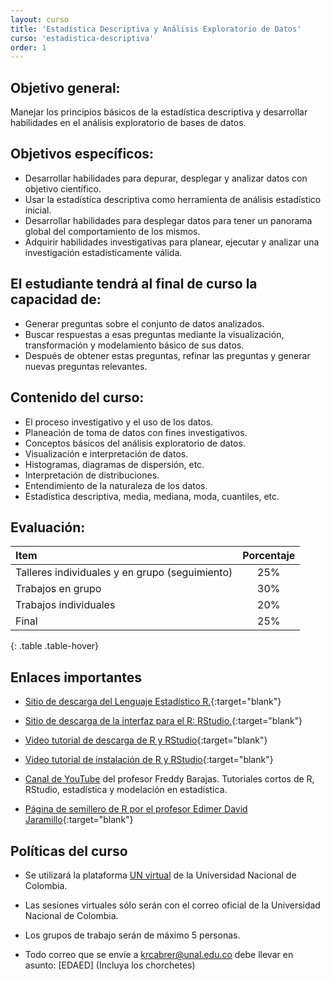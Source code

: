 ```yaml
---
layout: curso
title: 'Estadística Descriptiva y Análisis Exploratorio de Datos'
curso: 'estadistica-descriptiva'
order: 1
---
```


## Objetivo general:

Manejar los principios básicos de la estadística descriptiva y desarrollar
habilidades en el análisis exploratorio de bases de datos.

## Objetivos específicos:

- Desarrollar habilidades para depurar, desplegar y analizar
  datos con objetivo científico.
- Usar la estadística descriptiva como herramienta de
  análisis estadístico inicial.
- Desarrollar habilidades para desplegar datos para
  tener un panorama global del comportamiento de los mismos.
- Adquirir habilidades investigativas para planear,
  ejecutar y analizar una investigación estadísticamente válida.

## El estudiante tendrá al final de curso la capacidad de:

- Generar preguntas sobre el conjunto de datos analizados.
- Buscar respuestas a esas preguntas mediante la visualización,
  transformación y modelamiento básico de sus datos.
- Después de obtener estas preguntas, refinar las preguntas y generar nuevas
  preguntas relevantes.  

## Contenido del curso:

- El proceso investigativo y el uso de los datos.
- Planeación de toma de datos con fines investigativos.
- Conceptos básicos del análisis exploratorio de datos.
- Visualización e interpretación de datos.
- Histogramas, diagramas de dispersión, etc.
- Interpretación de distribuciones.
- Entendimiento de la naturaleza de los datos.
- Estadística descriptiva, media, mediana, moda, cuantiles, etc.

## Evaluación:

| Item                                           | Porcentaje |
|:-----------------------------------------------|:----------:|
| Talleres individuales y en grupo (seguimiento) |        25% |
| Trabajos en grupo                              |        30% |
| Trabajos individuales                          |        20% |
| Final                                          |        25% |
{: .table .table-hover}

## Enlaces importantes

* [Sitio de descarga del Lenguaje Estadístico R.](http://cran.r-project.org/bin/windows/base/){:target="blank"}
* [Sitio de descarga de la interfaz para el R: RStudio.](http://www.rstudio.com/products/rstudio/download/){:target="blank"}

* [Video tutorial de descarga de R y RStudio](https://youtu.be/IrWl6Zb3oYM){:target="blank"}
* [Video tutorial de instalación de R y RStudio](https://youtu.be/vglp2godUmc){:target="blank"}

* [Canal de YouTube](https://www.youtube.com/channel/UCMLQ_dQirjjwPjR8skwX3gA) del profesor Freddy Barajas. Tutoriales cortos de R, RStudio, estadística y modelación en estadística.

* [Página de semillero de R por el profesor Edimer David Jaramillo](https://unal-semilleror-facca.github.io/){:target="blank"}


## Políticas del curso

- Se utilizará la plataforma [UN virtual](https://unvirtual.medellin.unal.edu.co/) de la Universidad Nacional de Colombia.
- Las sesiones virtuales sólo serán con el correo oficial de la Universidad Nacional de Colombia.
- Los grupos de trabajo serán de máximo 5 personas.

- Todo correo que se envíe a <krcabrer@unal.edu.co> debe llevar en asunto: [EDAED] (Incluya los chorchetes)
